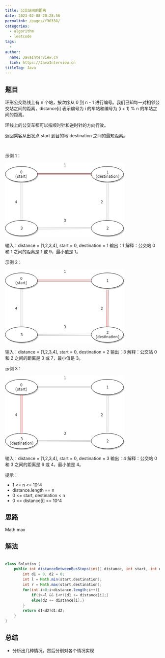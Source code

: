 ```yaml
---
title: 公交站间的距离
date: 2023-02-08 20:28:56
permalink: /pages/f30338/
categories:
  - algorithm
  - leetcode
tags:
  - 
author: 
  name: JavaInterview.cn
  link: https://JavaInterview.cn
titleTag: Java
---
```



## 题目

环形公交路线上有 n 个站，按次序从 0 到 n - 1 进行编号。我们已知每一对相邻公交站之间的距离，distance[i] 表示编号为 i 的车站和编号为 (i + 1) % n 的车站之间的距离。

环线上的公交车都可以按顺时针和逆时针的方向行驶。

返回乘客从出发点 start 到目的地 destination 之间的最短距离。

 

示例 1：

![](/media/pictures/leetcode/untitled-diagram-1.jpeg)


输入：distance = [1,2,3,4], start = 0, destination = 1
输出：1
解释：公交站 0 和 1 之间的距离是 1 或 9，最小值是 1。
 

示例 2：

![](/media/pictures/leetcode/untitled-diagram-1-1.jpeg)

输入：distance = [1,2,3,4], start = 0, destination = 2
输出：3
解释：公交站 0 和 2 之间的距离是 3 或 7，最小值是 3。
 

示例 3：

![](/media/pictures/leetcode/untitled-diagram-1-2.jpeg)

输入：distance = [1,2,3,4], start = 0, destination = 3
输出：4
解释：公交站 0 和 3 之间的距离是 6 或 4，最小值是 4。
 

提示：

- 1 <= n <= 10^4
- distance.length == n
- 0 <= start, destination < n
- 0 <= distance[i] <= 10^4

## 思路

Math.max

## 解法
```java

class Solution {
    public int distanceBetweenBusStops(int[] distance, int start, int destination) {
        int d1 = 0, d2 = 0;
        int l = Math.min(start,destination);
        int r = Math.max(start,destination);
        for(int i=0;i<distance.length;i++){
            if(i>=l && i<r){d1 += distance[i];}
            else{d2 += distance[i];}
        }
        return d1<d2?d1:d2;
    }
}
```

## 总结

- 分析出几种情况，然后分别对各个情况实现 
